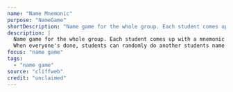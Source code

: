 ```yaml
---
name: "Name Mnemonic"
purpose: "NameGame"
shortDescription: "Name game for the whole group. Each student comes up with a mnemonic and action for their name, EG \"Silly Sara!\" (waggle fingers). Now the whole group repeats and so on around the circle. When everyone's done, students can randomly do another students name + action and that passes the ball to that student and so on."
description: |
  Name game for the whole group. Each student comes up with a mnemonic and action for their name, EG "Silly Sara!" (waggle fingers). Now the whole group repeats and so on around the circle.
  When everyone's done, students can randomly do another students name + action and that passes the ball to that student and so on.
focus: "name game"
tags:
  - "name game"
source: "cliffweb"
credit: "unclaimed"
---
```

